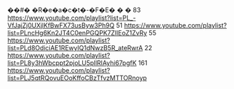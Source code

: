 ��#� �R�e�a�c�t�-�F�E�
�
�
83 https://www.youtube.com/playlist?list=PL_-VfJajZj0UXjlKfBwFX73usByw3Ph9Q
51 https://www.youtube.com/playlist?list=PLncHg6Kn2JT4C0enPGQPK7ZIlEoZ1ZvRy
55 https://www.youtube.com/playlist?list=PLd8OdiciAE1REwyIQ1dNwzB5R_ateRwrA
22 https://www.youtube.com/playlist?list=PL8y3hWbcppt2pjoLU5pllRIAyhi67pgfK
161 https://www.youtube.com/playlist?list=PLJ5qtRQovuEOoKffoCBzTfvzMTTORnoyp
